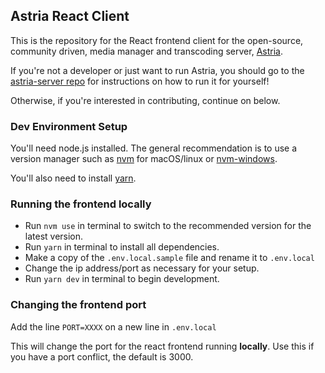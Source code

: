 ## Astria React Client

This is the repository for the React frontend client for the open-source, community driven, media manager and transcoding server, [Astria](https://github.com/astria-tv/astria-server).

If you're not a developer or just want to run Astria, you should go to the [astria-server repo](https://github.com/astria-tv/astria-server) for instructions on how to run it for yourself!

Otherwise, if you're interested in contributing, continue on below.

### Dev Environment Setup

You'll need node.js installed. The general recommendation is to use a version manager such as [nvm](https://github.com/nvm-sh/nvm#installing-and-updating) for macOS/linux or [nvm-windows](https://github.com/coreybutler/nvm-windows).

You'll also need to install [yarn](https://classic.yarnpkg.com/lang/en/docs/install/).

### Running the frontend locally

- Run `nvm use` in terminal to switch to the recommended version for the latest version.
- Run `yarn` in terminal to install all dependencies.
- Make a copy of the `.env.local.sample` file and rename it to `.env.local`
- Change the ip address/port as necessary for your setup.
- Run `yarn dev` in terminal to begin development.


### Changing the frontend port

Add the line `PORT=XXXX` on a new line in `.env.local` 

This will change the port for the react frontend running **locally**. Use this if you have a port conflict, the default is 3000.

